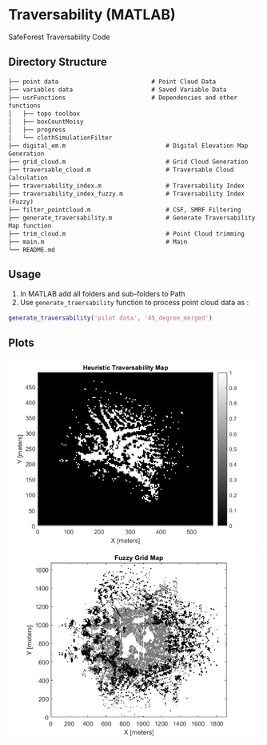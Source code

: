# Traversability (MATLAB)
SafeForest Traversability Code

## Directory Structure
```
├── point data                          # Point Cloud Data
├── variables data                      # Saved Variable Data
├── usrFunctions                        # Dependencies and other functions
│   ├── topo toolbox
│   ├── boxCountMoisy
│   ├── progress
│   └── clothSimulationFilter
├── digital_em.m                            # Digital Elevation Map Generation                
├── grid_cloud.m                            # Grid Cloud Generation
├── traversable_cloud.m                     # Traversable Cloud Calculation
├── traversability_index.m                  # Traversability Index 
├── traversability_index_fuzzy.m            # Traversability Index (Fuzzy)
├── filter_pointcloud.m                     # CSF, SMRF Filtering
├── generate_traversability.m               # Generate Traversability Map function
├── trim_cloud.m                            # Point Cloud trimming
├── main.m                                  # Main
└── README.md   
```

## Usage
1. In MATLAB add all folders and sub-folders to Path
2. Use `generate_traersability` function to process point cloud data as :  
```matlab
generate_traversability('pilot data', '45_degree_merged')
```

## Plots
![heuristic](plots/heuristic.png)
![fuzzy](plots/fuzzy.png)
